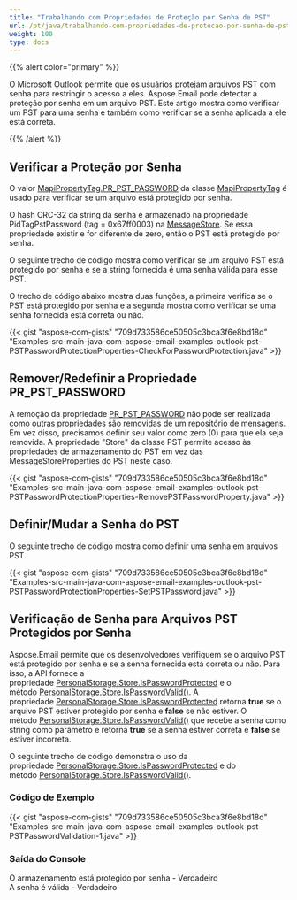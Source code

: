 ```yaml
---
title: "Trabalhando com Propriedades de Proteção por Senha de PST"
url: /pt/java/trabalhando-com-propriedades-de-protecao-por-senha-de-pst/
weight: 100
type: docs
---
```


{{% alert color="primary" %}} 

O Microsoft Outlook permite que os usuários protejam arquivos PST com senha para restringir o acesso a eles. Aspose.Email pode detectar a proteção por senha em um arquivo PST. Este artigo mostra como verificar um PST para uma senha e também como verificar se a senha aplicada a ele está correta.

{{% /alert %}} 

## **Verificar a Proteção por Senha**

O valor [MapiPropertyTag.PR_PST_PASSWORD](https://reference.aspose.com/email/java/com.aspose.email/mapipropertytag/#PR-PST-PASSWORD) da classe [MapiPropertyTag](https://reference.aspose.com/email/java/com.aspose.email/mapipropertytag/) é usado para verificar se um arquivo está protegido por senha.

O hash CRC-32 da string da senha é armazenado na propriedade PidTagPstPassword (tag = 0x67ff0003) na [MessageStore](https://reference.aspose.com/email/java/com.aspose.email/messagestore/). Se essa propriedade existir e for diferente de zero, então o PST está protegido por senha.

O seguinte trecho de código mostra como verificar se um arquivo PST está protegido por senha e se a string fornecida é uma senha válida para esse PST.

O trecho de código abaixo mostra duas funções, a primeira verifica se o PST está protegido por senha e a segunda mostra como verificar se uma senha fornecida está correta ou não.

{{< gist "aspose-com-gists" "709d733586ce50505c3bca3f6e8bd18d" "Examples-src-main-java-com-aspose-email-examples-outlook-pst-PSTPasswordProtectionProperties-CheckForPasswordProtection.java" >}}

## **Remover/Redefinir a Propriedade PR_PST_PASSWORD**

A remoção da propriedade [PR_PST_PASSWORD](https://reference.aspose.com/email/java/com.aspose.email/mapipropertytag/#PR-PST-PASSWORD) não pode ser realizada como outras propriedades são removidas de um repositório de mensagens. Em vez disso, precisamos definir seu valor como zero (0) para que ela seja removida. A propriedade "Store" da classe PST permite acesso às propriedades de armazenamento do PST em vez das MessageStoreProperties do PST neste caso.

{{< gist "aspose-com-gists" "709d733586ce50505c3bca3f6e8bd18d" "Examples-src-main-java-com-aspose-email-examples-outlook-pst-PSTPasswordProtectionProperties-RemovePSTPasswordProperty.java" >}}

## **Definir/Mudar a Senha do PST**

O seguinte trecho de código mostra como definir uma senha em arquivos PST.

{{< gist "aspose-com-gists" "709d733586ce50505c3bca3f6e8bd18d" "Examples-src-main-java-com-aspose-email-examples-outlook-pst-PSTPasswordProtectionProperties-SetPSTPassword.java" >}}

## **Verificação de Senha para Arquivos PST Protegidos por Senha**

Aspose.Email permite que os desenvolvedores verifiquem se o arquivo PST está protegido por senha e se a senha fornecida está correta ou não. Para isso, a API fornece a propriedade [PersonalStorage.Store.IsPasswordProtected](https://reference.aspose.com/email/java/com.aspose.email/messagestore/#isPasswordProtected--) e o método [PersonalStorage.Store.IsPasswordValid()](https://reference.aspose.com/email/java/com.aspose.email/messagestore/#isPasswordValid-java.lang.String-). A propriedade [PersonalStorage.Store.IsPasswordProtected](https://reference.aspose.com/email/java/com.aspose.email/messagestore/#isPasswordProtected--) retorna **true** se o arquivo PST estiver protegido por senha e **false** se não estiver. O método [PersonalStorage.Store.IsPasswordValid()](https://reference.aspose.com/email/java/com.aspose.email/messagestore/#isPasswordValid-java.lang.String-) que recebe a senha como string como parâmetro e retorna **true** se a senha estiver correta e **false** se estiver incorreta.

O seguinte trecho de código demonstra o uso da propriedade [PersonalStorage.Store.IsPasswordProtected](https://reference.aspose.com/email/java/com.aspose.email/messagestore/#isPasswordProtected--) e do método [PersonalStorage.Store.IsPasswordValid()](https://reference.aspose.com/email/java/com.aspose.email/messagestore/#isPasswordValid-java.lang.String-).

### **Código de Exemplo**

{{< gist "aspose-com-gists" "709d733586ce50505c3bca3f6e8bd18d" "Examples-src-main-java-com-aspose-email-examples-outlook-pst-PSTPasswordValidation-1.java" >}}

### **Saída do Console**

O armazenamento está protegido por senha - Verdadeiro  
A senha é válida - Verdadeiro